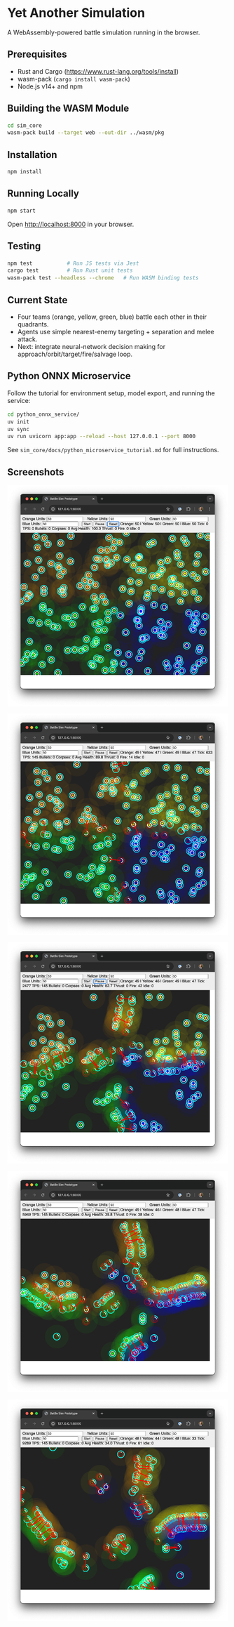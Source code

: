 # Yet Another Simulation

A WebAssembly-powered battle simulation running in the browser.

## Prerequisites

- Rust and Cargo (https://www.rust-lang.org/tools/install)
- wasm-pack (`cargo install wasm-pack`)
- Node.js v14+ and npm

## Building the WASM Module

```bash
cd sim_core
wasm-pack build --target web --out-dir ../wasm/pkg
```

## Installation

```bash
npm install
```

## Running Locally

```bash
npm start
```

Open [http://localhost:8000](http://localhost:8000) in your browser.

## Testing

```bash
npm test           # Run JS tests via Jest
cargo test         # Run Rust unit tests
wasm-pack test --headless --chrome   # Run WASM binding tests
```

## Current State

- Four teams (orange, yellow, green, blue) battle each other in their quadrants.
- Agents use simple nearest-enemy targeting + separation and melee attack.
- Next: integrate neural-network decision making for approach/orbit/target/fire/salvage loop.

## Python ONNX Microservice

Follow the tutorial for environment setup, model export, and running the service:

```bash
cd python_onnx_service/
uv init
uv sync
uv run uvicorn app:app --reload --host 127.0.0.1 --port 8000
```

See `sim_core/docs/python_microservice_tutorial.md` for full instructions.

## Screenshots

![Screenshot 2025-05-04 12:35:25](./Screenshot%202025-05-04%20at%2012.35.25.png)

![Screenshot 2025-05-04 12:35:33](./Screenshot%202025-05-04%20at%2012.35.33.png)

![Screenshot 2025-05-04 12:35:56](./Screenshot%202025-05-04%20at%2012.35.56.png)

![Screenshot 2025-05-04 12:36:24](./Screenshot%202025-05-04%20at%2012.36.24.png)

![Screenshot 2025-05-04 12:36:47](./Screenshot%202025-05-04%20at%2012.36.47.png)
